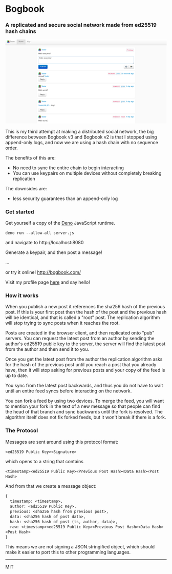 # Bogbook

### A replicated and secure social network made from ed25519 hash chains

![example](./example.png)

This is my third attempt at making a distributed social network, the big difference between Bogbook v3 and Bogbook v2 is that I stopped using append-only logs, and now we are using a hash chain with no sequence order. 

The benefits of this are:

+ No need to sync the entire chain to begin interacting
+ You can use keypairs on multiple devices without completely breaking replication

The downsides are: 

+ less security guarantees than an append-only log

### Get started

Get yourself a copy of the [Deno](https://deno.land/) JavaScript runtime.

```
deno run --allow-all server.js
```

and navigate to http://localhost:8080

Generate a keypair, and then post a message!

...

or try it online! http://bogbook.com/

Visit my profile page [here](http://bogbook.com/#e+2bu3W0KeR00URX75mVtFsFrTgTfAW2R3+F9W+s324=) and say hello!

### How it works

When you publish a new post it references the sha256 hash of the previous post. If this is your first post then the hash of the post and the previous hash will be identical, and that is called a "root" post. The replication algorithm will stop trying to sync posts when it reaches the root.

Posts are created in the browser client, and then replicated onto "pub" servers. You can request the latest post from an author by sending the author's ed25519 public key to the server, the server will find the latest post from the author and then send it to you. 

Once you get the latest post from the author the replication algorithm asks for the hash of the previous post until you reach a post that you already have, then it will stop asking for previous posts and your copy of the feed is up to date. 

You sync from the latest post backwards, and thus you do not have to wait until an entire feed syncs before interacting on the network.

You can fork a feed by using two devices. To merge the feed, you will want to mention your fork in the text of a new message so that people can find the head of that branch and sync backwards until the fork is resolved. The algorithm itself does not fix forked feeds, but it won't break if there is a fork. 

### The Protocol

Messages are sent around using this protocol format:

```
<ed25519 Public Key><Signature>
```

which opens to a string that contains

```
<timestamp><ed25519 Public Key><Previous Post Hash><Data Hash><Post Hash>
```

And from that we create a message object:

```
{
  timestamp: <timestamp>,
  author: <ed25519 Public Key>,
  previous: <sha256 hash from previous post>,
  data: <sha256 hash of post data>,
  hash: <sha256 hash of post (ts, author, data)>,
  raw: <timestamp><ed25519 Public Key><Previous Post Hash><Data Hash><Post Hash>
}
```

This means we are not signing a JSON.stringified object, which should make it easier to port this to other programming languages.

---
MIT


